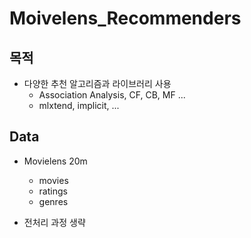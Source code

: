 # Moivelens_Recommenders

## 목적
- 다양한 추천 알고리즘과 라이브러리 사용
    - Association Analysis, CF, CB, MF ...
    - mlxtend, implicit, ...

## Data
- Movielens 20m
    - movies
    - ratings
    - genres

- 전처리 과정 생략


